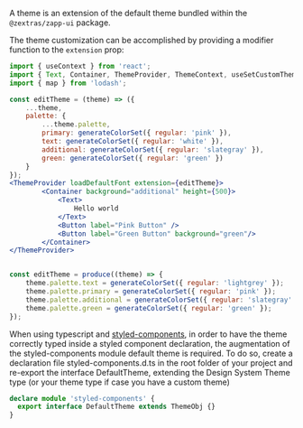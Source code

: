 <!--
SPDX-FileCopyrightText: 2021 Zextras <https://www.zextras.com>

SPDX-License-Identifier: AGPL-3.0-only
-->

A theme is an extension of the default theme bundled within the `@zextras/zapp-ui` package.

The theme customization can be accomplished by providing a modifier function to the `extension` prop:

```jsx
import { useContext } from 'react';
import { Text, Container, ThemeProvider, ThemeContext, useSetCustomTheme, Button, generateColorSet } from '@zextras/zapp-ui';
import { map } from 'lodash';

const editTheme = (theme) => ({
	...theme,
	palette: {
		...theme.palette,
		primary: generateColorSet({ regular: 'pink' }),
		text: generateColorSet({ regular: 'white' }),
		additional: generateColorSet({ regular: 'slategray' }),
		green: generateColorSet({ regular: 'green' })
	}
});
<ThemeProvider loadDefaultFont extension={editTheme}>
		<Container background="additional" height={500}>
			<Text>
				Hello world
			</Text>
			<Button label="Pink Button" />
			<Button label="Green Button" background="green"/>
		</Container>
</ThemeProvider>
```

```jsx static

const editTheme = produce((theme) => {
    theme.palette.text = generateColorSet({ regular: 'lightgrey' });
    theme.palette.primary = generateColorSet({ regular: 'pink' });
    theme.palette.additional = generateColorSet({ regular: 'slategray' });
    theme.palette.green = generateColorSet({ regular: 'green' });
});

```

When using typescript and [styled-components](https://styled-components.com/),
in order to have the theme correctly typed inside a styled component declaration,
the augmentation of the styled-components module default theme is required.
To do so, create a declaration file styled-components.d.ts in the root folder of your project and
re-export the interface DefaultTheme, extending the Design System Theme type (or your theme type if case you have a custom theme)

```typescript noedit static
declare module 'styled-components' {
  export interface DefaultTheme extends ThemeObj {}
}
```